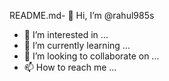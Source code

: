 README.md- 👋 Hi, I’m @rahul985s
- 👀 I’m interested in ...
- 🌱 I’m currently learning ...
- 💞️ I’m looking to collaborate on ...
- 📫 How to reach me ...

<!---
rahul985s/rahul985s is a ✨ special ✨ repository because its `README.md` (this file) appears on your GitHub profile.
You can click the Preview link to take a look at your changes.
--->
